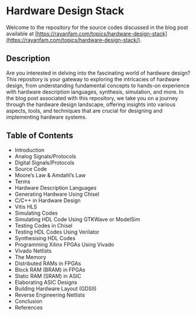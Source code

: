 # Hardware Design Stack

Welcome to the repository for the source codes discussed in the blog post available at [https://rayanfam.com/topics/hardware-design-stack](https://rayanfam.com/topics/hardware-design-stack/).

## Description

Are you interested in delving into the fascinating world of hardware design? This repository is your gateway to exploring the intricacies of hardware design, from understanding fundamental concepts to hands-on experience with hardware description languages, synthesis, simulation, and more. In the blog post associated with this repository, we take you on a journey through the hardware design landscape, offering insights into various aspects, tools, and techniques that are crucial for designing and implementing hardware systems.

## Table of Contents

- Introduction
- Analog Signals/Protocols
- Digital Signals/Protocols
- Source Code
- Moore’s Law & Amdahl’s Law
- Terms
- Hardware Description Languages
- Generating Hardware Using Chisel
- C/C++ in Hardware Design
- Vitis HLS
- Simulating Codes
- Simulating HDL Code Using GTKWave or ModelSim
- Testing Codes in Chisel
- Testing HDL Codes Using Verilator
- Synthesising HDL Codes
- Programming Xilinx FPGAs Using Vivado
- Vivado Netlists
- The Memory
- Distributed RAMs in FPGAs
- Block RAM (BRAM) in FPGAs
- Static RAM (SRAM) in ASIC
- Elaborating ASIC Designs
- Building Hardware Layout (GDSII)
- Reverse Engineering Netlists
- Conclusion
- References
